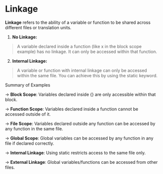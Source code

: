 # Linkage

**Linkage** refers to the ability of a variable or function to be shared across 
different files or translation units.

1. **No Linkage:**

> A variable declared inside a function (like x in the block scope example)
  has no linkage. It can only be accessed within that function.

2. **Internal Linkage:**

> A variable or function with internal linkage can only be accessed within the
  same file. You can achieve this by using the static keyword.

  Summary of Examples

-> **Block Scope**: Variables declared inside {} are only accessible within
                    that block.

-> **Function Scope**: Variables declared inside a function cannot be accessed 
				    	outside of it.

-> **File Scope**: Variables declared outside any function can be accessed by
				   any function in the same file.

-> **Global Scope**: Global variables can be accessed by any function in any
                     file if declared correctly.

-> **Internal Linkage**: Using static restricts access to the same file only.

-> **External Linkage**: Global variables/functions can be accessed from other 
                         files.